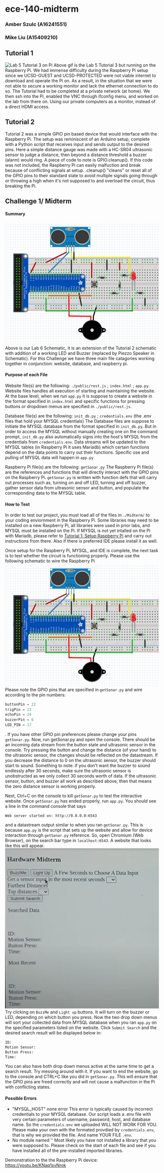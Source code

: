 # ece-140-midterm
### Amber Szulc (A16241551)
### Mike Liu (A15409210)

## Tutorial 1
![Lab 5 Tutorial 3 on Pi](./public/media/Lab5Tutorial3.gif)
Above gif is the Lab 5 Tutorial 3 but running on the Raspberry Pi. We had immense difficulty during the Raspberry Pi setup since we UCSD-GUEST and UCSD-PROTECTED were not viable internet to download and operate the Pi on. As a result, in the situation that we were not able to secure a working monitor and lack the ethernet connection to do so. The Tutorial had to be completed at a private network (at home). We then ssh into the Pi, enabled the VNC through ifconfig menu, and worked on the lab from there on. Using our private computers as a monitor, instead of a direct HDMI access.

## Tutorial 2
Tutorial 2 was a simple GPIO pin based device that would interface with the Raspberry Pi. The setup was reminiscent of an Arduino setup, complete with a Python script that receives input and sends output to the desired pins. Here a simple distance gauge was made with a HC-SR04 ultrasonic sensor to judge a distance, then beyond a distance threshold a buzzer (alarm) would ring. A piece of code to note is GPIO.cleanup(). If this code was not included, the Raspberry Pi can easily malfuction and break because of conflicting signals at setup. .cleanup() "cleans" or reset all of the GPIO pins to their standard state to avoid multiple signals going through or throwing a high when it's not supposed to and overload the circuit, thus breaking the Pi.

## Challenge 1/ Midterm
#### Summary
![Lab 6 Schematic](./public/media/Lab_6_Schematic.png)
Above is our Lab 6 Schematic, it is an extension of the Tutorial 2 schematic with addition of a working LED and Buzzer (replaced by Piezzo Speaker in Schematic). For this Challenge we have three main file catagories working together in conjunction: website, database, and raspberry pi.

#### Purpose of each File
Website file(s) are the following: ```./public/rest.js``` ; ```index.html``` ;  ```app.py```.
 Website files handles all execution of starting and maintaining the website. At the base level, when we run ```app.py``` it is suppose to create a website in the format specified in ```index.html``` and specific functions for pressing buttons or dropdown menus are specified in ```./public/rest.js```. 

Database file(s) are the following: ```init_db.py``` ; ```credentials.env``` (the .env files that hold your MYSQL credentials)
The Database files are suppose to initiate the MYSQL database from the format specified in ```init_db.py```. But in order to access the MYSQL without manually creating one on the command prompt, ```init_db.py``` also automatically signs into the host's MYSQL from the credentials from ```credentials.env```. Data streams will be updated to the MYSQL tables (in Raspberry Pi it uses Mariadb) which certain functions depend on the data points to carry out their functions. Specific use and pulling of MYSQL data will happen in ```app.py```

Raspberry Pi file(s) are the following: ```getSonar.py```
The Raspberry Pi file(s) are the references and functions that will directly interact with the GPIO pins on the Raspberry Pi. ```getSonar.py``` is written with function defs that will carry out processes such as, turning on and off LED, turning and off buzzer, gather sensor data from ultrasonic sensor and button, and populate the corresponding data to the MYSQL table. 

#### How to Test
In order to test our project, you must load all of the files in ```./Midterm/``` to your coding enviornment in the Raspberry Pi. Some libraries may need to be installed on a new Raspberry Pi, all libraries were used in prior labs, and MYSQL must be installed on the Pi. If MYSQL is not yet intalled on the Pi with Mariadb, please refer to [Tutorial 1: Setup Raspberry Pi](https://docs.google.com/document/d/1dpmIBfNe_0GEucv2xybTPxQJdKOX5EFjvQsj6BtVsFU/edit) and carry out instructions from there. Also if there is preferred IDE please install it as well.

Once setup for the Raspberry Pi, MYSQL, and IDE is complete, the next task is to test whether the circuit is functioning properly. Please use the following schematic to wire the Raspberry Pi
![Lab 6 Schematic](./public/media/Lab_6_Schematic.png)
Please note the GPIO pins that are specified in ```getSonar.py``` and wire according to the pin numbers:
``` python
buttonPin = 22
trigPin = 23
echoPin = 24
buzzerPin = 6
LED_PIN = 17
```
. If you have other GPIO pin preferences please change your pins ```getSonar.py```.
Now, run getSonar.py and open the console. There should be an incoming data stream from the button state and ultrasonic sensor in the console. Try pressing the button and change the distance (of your hand) to the ultrasonic  sensor, the changes should be reflected on the datastream. If you decrease the distance to 0 on the ultrasonic sensor, the buzzer should start to sound. Something to note: if you don't want the buzzer to sound endlessly after 30 seconds, make sure the ultrasonic sensor is unobstructed as we only collect 30 seconds worth of data.
If the ultrasonic sensor, button, and buzzer all work as described above, then that means the zero distance sensor is working properly. 

Next, Ctrl+C on the console to kill ```getSonar.py``` to test the interactive website. Once ```getSonar.py``` has ended properly, run ```app.py```. You should see a line in the command console that says
```
Web server started on: http://0.0.0.0:6543
```
and a datastream output similar to when you ran ```getSonar.py```. This is because ```app.py``` is the script that sets up the website and allow for device interaction through ```getSonar.py``` reference. So, open Chromium (Web Browser), on the search bar type in ```localhost:6543```. A website that looks like this will appear.
![Lab_6_Website](./public/media/Lab_6_Website.png)
Try clicking on ```BuzzMe``` and ```Light up``` buttons. It will turn on the buzzer or LED, depending on which button you press. Now the two drop down menus will sort your collected data from MYSQL database when you ran ```app.py``` on the specified parameters listed on the website. Click ```Submit Search``` and the desired search result will be displayed below in:
```
ID:
Motion Sensor:
Button Press:
Time:
```
You can also have both drop down menus active at the same time to get a search result. Try messing around with it.
If you want to end the website, go to the console and CTRL+C like you did in ```getSonar.py```. This will ensure that the GPIO pins are freed correctly and will not cause a malfunction in the Pi with conflicting states.

#### Possible Errors
- "MYSQL_HOST" none error
This error is typically caused by incorrect credentials to your MYSQL database. Our script loads a .env file with very certain parameters of username, password, host, and database name. So the ```credentials.env``` we uploaded WILL NOT WORK FOR YOU. Please make your own with the formated provdied by ```credentials.env```, that is why we provided the file. And name YOUR FILE ```.env```. 
- No module named '<module name here>'
Most likely you have not installed a library that you were supposed to. Please check on the start of each file and see if you have installed all of the pre-installed imported libraries.

Demonstration to the the Raspberry Pi device:
https://youtu.be/KNaq1svNrok
